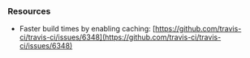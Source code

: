 <!--more-->

### Resources

- Faster build times by enabling caching: [https://github.com/travis-ci/travis-ci/issues/6348](https://github.com/travis-ci/travis-ci/issues/6348)
